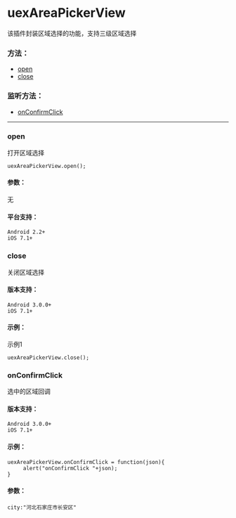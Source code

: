 # uexAreaPickerView
   该插件封装区域选择的功能，支持三级区域选择

### 方法：
* [open](#open)
* [close](#close)

### 监听方法：
* [onConfirmClick](https://github.com/AppCanOpenSource/appcan-docs/blob/master/%E7%95%8C%E9%9D%A2%E5%B8%83%E5%B1%80%2FuexAreaPickerView%2FREADME.md#onconfirmclick)

---


### open 
打开区域选择

```
uexAreaPickerView.open();
```
#### 参数：
无
#### 平台支持：
```
Android 2.2+
iOS 7.1+
```

### close
关闭区域选择

#### 版本支持：
```
Android 3.0.0+
iOS 7.1+
```
#### 示例：

示例1
```
uexAreaPickerView.close();
```

### onConfirmClick
选中的区域回调
#### 版本支持：
```
Android 3.0.0+
iOS 7.1+
```
#### 示例：

```
uexAreaPickerView.onConfirmClick = function(json){
	 alert("onConfirmClick "+json);
}
```
#### 参数：
```
city:"河北石家庄市长安区"
```

